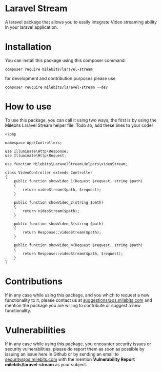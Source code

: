 Laravel Stream
==
A laravel package that allows you to easily integrate Video streaming ability in your laravel application.
# Installation
You can install this package using this composer command:
```
composer require milebits/laravel-stream
```
for development and contribution purposes please use
```
composer reuquire milebits/laravel-stream --dev
```
# How to use
To use this package, you can call it using two ways, the first is by using the Milebits Laravel Stream helper file.
Todo so, add these lines to your code!
```
<?php

namespace App\Controllers;

use Illuminate\Http\Response;
use Illuminate\Http\Request;

use function Milebits\LaravelStream\Helpers\videoStream;

class VideoController extends Controller
{
    public function showVideo_1(Request $request, string $path)
    {
        return videoStream($path, $request);
    }

    public function showVideo_2(string $path)
    {
        return videoStream($path);
    }

    public function showVideo_3(string $path)
    {
        return Response::videoStream($path);
    }

    public function showVideo_4(Request $request, string $path)
    {
        return Response::videoStream($path, $request);
    }
}
```
# Contributions
If in any case while using this package, and you which to request a new functionality to it, please contact us at suggestions@os.milebits.com and mention the package you are willing to contribute or suggest a new functionality.

# Vulnerabilities
If in any case while using this package, you encounter security issues or security vulnerabilities, please do report them as soon as possible by issuing an issue here in Github or by sending an email to security@os.milebits.com with the mention **Vulnerability Report milebits/laravel-stream** as your subject.